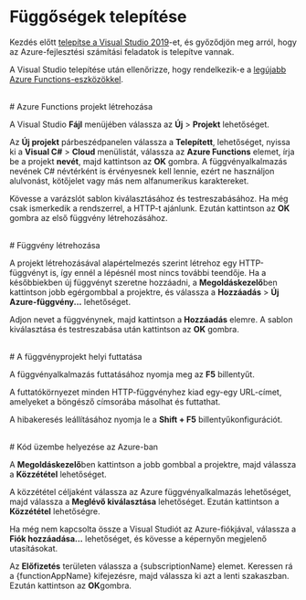 # Függőségek telepítése

Kezdés előtt [telepítse a Visual Studio 2019](https://go.microsoft.com/fwlink/?linkid=2016389)-et, és győződjön meg arról, hogy az Azure-fejlesztési számítási feladatok is telepítve vannak.

A Visual Studio telepítése után ellenőrizze, hogy rendelkezik-e a [legújabb Azure Functions-eszközökkel](https://go.microsoft.com/fwlink/?linkid=2016394).

<br/>
# Azure Functions projekt létrehozása

A Visual Studio **Fájl** menüjében válassza az **Új** > **Projekt** lehetőséget.

Az **Új projekt** párbeszédpanelen válassza a **Telepített**, lehetőséget, nyissa ki a **Visual C#** > **Cloud** menülistát, válassza az **Azure Functions** elemet, írja be a projekt **nevét**, majd kattintson az **OK** gombra. A függvényalkalmazás nevének C# névtérként is érvényesnek kell lennie, ezért ne használjon alulvonást, kötőjelet vagy más nem alfanumerikus karaktereket.

Kövesse a varázslót sablon kiválasztásához és testreszabásához. Ha még csak ismerkedik a rendszerrel, a HTTP-t ajánlunk. Ezután kattintson az **OK** gombra az első függvény létrehozásához.

<br/>
# Függvény létrehozása

A projekt létrehozásával alapértelmezés szerint létrehoz egy HTTP-függvényt is, így ennél a lépésnél most nincs további teendője. Ha a későbbiekben új függvényt szeretne hozzáadni, a **Megoldáskezelő**ben kattintson jobb egérgombbal a projektre, és válassza a **Hozzáadás** > **Új Azure-függvény...** lehetőséget.

Adjon nevet a függvénynek, majd kattintson a **Hozzáadás** elemre. A sablon kiválasztása és testreszabása után kattintson az **OK** gombra.

<br/>
# A függvényprojekt helyi futtatása

A függvényalkalmazás futtatásához nyomja meg az **F5** billentyűt.

A futtatókörnyezet minden HTTP-függvényhez kiad egy-egy URL-címet, amelyeket a böngésző címsorába másolhat és futtathat.

A hibakeresés leállításához nyomja le a **Shift + F5** billentyűkonfigurációt.

<br/>
# Kód üzembe helyezése az Azure-ban

A **Megoldáskezelő**ben kattintson a jobb gombbal a projektre, majd válassza a **Közzététel** lehetőséget.

A közzététel céljaként válassza az Azure függvényalkalmazás lehetőséget, majd válassza a **Meglévő kiválasztása** lehetőséget. Ezután kattintson a **Közzététel** lehetőségre.

Ha még nem kapcsolta össze a Visual Studiót az Azure-fiókjával, válassza a **Fiók hozzáadása...** lehetőséget, és kövesse a képernyőn megjelenő utasításokat.

Az **Előfizetés** területen válassza a {subscriptionName} elemet. Keressen rá a {functionAppName} kifejezésre, majd válassza ki azt a lenti szakaszban. Ezután kattintson az **OK**gombra.

